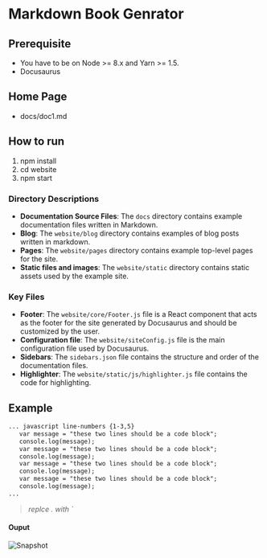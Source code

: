 # Markdown Book Genrator

## Prerequisite
- You have to be on Node >= 8.x and Yarn >= 1.5.
- Docusaurus

## Home Page
- docs/doc1.md
## How to run
1. npm install
2. cd website
3. npm start

### Directory Descriptions

* **Documentation Source Files**: The `docs` directory
  contains example documentation files written in Markdown.
* **Blog**: The `website/blog` directory contains examples of blog posts written in markdown.
* **Pages**: The `website/pages` directory contains example top-level pages for the site.
* **Static files and images**: The `website/static` directory contains static assets used by the example site.

### Key Files

* **Footer**: The `website/core/Footer.js` file is a React component that acts
 as the footer for the site generated by Docusaurus and should be customized by the user.
* **Configuration file**: The `website/siteConfig.js` file is the main
  configuration file used by Docusaurus.
* **Sidebars**: The `sidebars.json` file contains the structure and order
  of the documentation files.
* **Highlighter**: The `website/static/js/highlighter.js` file contains the code for highlighting.
## Example

```Markdown
... javascript line-numbers {1-3,5}
   var message = "these two lines should be a code block";  
   console.log(message);
   var message = "these two lines should be a code block";  
   console.log(message);
   var message = "these two lines should be a code block";  
   console.log(message);
   var message = "these two lines should be a code block";  
   console.log(message);
...
```
>_replce . with `_

#### Ouput
![Snapshot](https://github.com/bigbinary/markdown-book-generator/blob/master/snapshot/snapshot.png?raw=true)